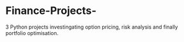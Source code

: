 # Finance-Projects-
3 Python projects investingating option pricing, risk analysis and finally portfolio optimisation.
